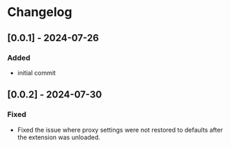 # Changelog

## [0.0.1] - 2024-07-26

### Added
- initial commit

## [0.0.2] - 2024-07-30

### Fixed
- Fixed the issue where proxy settings were not restored to defaults after the extension was unloaded.